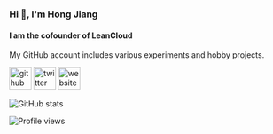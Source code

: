 ### Hi 👋, I'm Hong Jiang

#### I am the cofounder of LeanCloud

My GitHub account includes various experiments and hobby projects.

[<img src='https://cdn.jsdelivr.net/npm/simple-icons@3.0.1/icons/github.svg' alt='github' height='40'>](https://github.com/hjiang)  [<img src='https://cdn.jsdelivr.net/npm/simple-icons@3.0.1/icons/twitter.svg' alt='twitter' height='40'>](https://twitter.com/jiangh)  [<img src='https://cdn.jsdelivr.net/npm/simple-icons@3.0.1/icons/icloud.svg' alt='website' height='40'>](https://1byte.io)

![GitHub stats](https://github-readme-stats.vercel.app/api?username=hjiang&show_icons=true)

![Profile views](https://gpvc.arturio.dev/hjiang)
